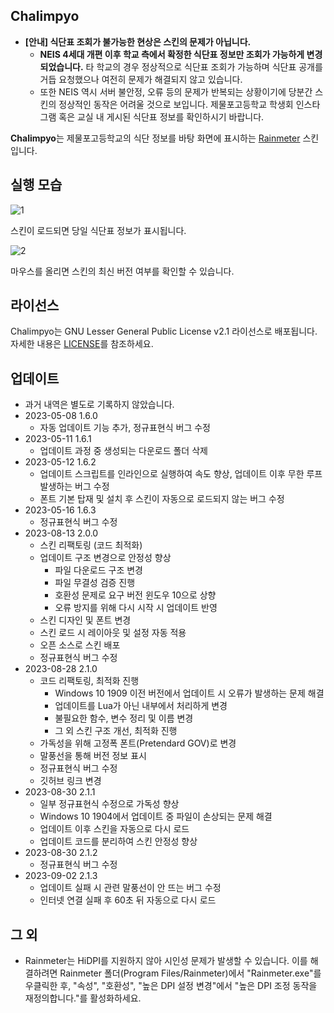 ## Chalimpyo
* **[안내] 식단표 조회가 불가능한 현상은 스킨의 문제가 아닙니다.**
    * **NEIS 4세대 개편 이후 학교 측에서 확정한 식단표 정보만 조회가 가능하게 변경되었습니다.** 타 학교의 경우 정상적으로 식단표 조회가 가능하며 식단표 공개를 거듭 요청했으나 여전히 문제가 해결되지 않고 있습니다.
    * 또한 NEIS 역시 서버 불안정, 오류 등의 문제가 반복되는 상황이기에 당분간 스킨의 정상적인 동작은 어려울 것으로 보입니다. 제물포고등학교 학생회 인스타그램 혹은 교실 내 게시된 식단표 정보를 확인하시기 바랍니다.

**Chalimpyo**는 제물포고등학교의 식단 정보를 바탕 화면에 표시하는 [Rainmeter](https://www.rainmeter.net) 스킨입니다.

## 실행 모습
![1](https://github.com/bunubbv/chalimpyo/assets/75381985/53e265f2-83ce-4245-a4ac-99029c0bd376)

스킨이 로드되면 당일 식단표 정보가 표시됩니다.

![2](https://github.com/bunubbv/chalimpyo/assets/75381985/8684cfad-846f-4ecd-9e8c-9edd4e92a0b1)

마우스를 올리면 스킨의 최신 버전 여부를 확인할 수 있습니다.

## 라이선스
Chalimpyo는 GNU Lesser General Public License v2.1 라이선스로 배포됩니다. 자세한 내용은 [LICENSE](/LICENSE)를 참조하세요.

## 업데이트
* 과거 내역은 별도로 기록하지 않았습니다.
* 2023-05-08 1.6.0
    * 자동 업데이트 기능 추가, 정규표현식 버그 수정
* 2023-05-11 1.6.1
    * 업데이트 과정 중 생성되는 다운로드 폴더 삭제
* 2023-05-12 1.6.2
    * 업데이트 스크립트를 인라인으로 실행하여 속도 향상, 업데이트 이후 무한 루프 발생하는 버그 수정
    * 폰트 기본 탑재 및 설치 후 스킨이 자동으로 로드되지 않는 버그 수정
* 2023-05-16 1.6.3
    * 정규표현식 버그 수정
* 2023-08-13 2.0.0
    * 스킨 리팩토링 (코드 최적화)
    * 업데이트 구조 변경으로 안정성 향상
        * 파일 다운로드 구조 변경
        * 파일 무결성 검증 진행
        * 호환성 문제로 요구 버전 윈도우 10으로 상향
        * 오류 방지를 위해 다시 시작 시 업데이트 반영
    * 스킨 디자인 및 폰트 변경
    * 스킨 로드 시 레이아웃 및 설정 자동 적용
    * 오픈 소스로 스킨 배포
    * 정규표현식 버그 수정
* 2023-08-28 2.1.0
    * 코드 리팩토링, 최적화 진행
        * Windows 10 1909 이전 버전에서 업데이트 시 오류가 발생하는 문제 해결
        * 업데이트를 Lua가 아닌 내부에서 처리하게 변경
        * 불필요한 함수, 변수 정리 및 이름 변경
        * 그 외 스킨 구조 개선, 최적화 진행
    * 가독성을 위해 고정폭 폰트(Pretendard GOV)로 변경
    * 말풍선을 통해 버전 정보 표시
    * 정규표현식 버그 수정
    * 깃허브 링크 변경
* 2023-08-30 2.1.1
    * 일부 정규표현식 수정으로 가독성 향상
    * Windows 10 1904에서 업데이트 중 파일이 손상되는 문제 해결
    * 업데이트 이후 스킨을 자동으로 다시 로드
    * 업데이트 코드를 분리하여 스킨 안정성 향상
* 2023-08-30 2.1.2
    * 정규표현식 버그 수정
* 2023-09-02 2.1.3
    * 업데이트 실패 시 관련 말풍선이 안 뜨는 버그 수정
    * 인터넷 연결 실패 후 60초 뒤 자동으로 다시 로드

## 그 외
* Rainmeter는 HiDPI를 지원하지 않아 시인성 문제가 발생할 수 있습니다. 이를 해결하려면 Rainmeter 폴더(Program Files/Rainmeter)에서 "Rainmeter.exe"를 우클릭한 후, "속성", "호환성", "높은 DPI 설정 변경"에서 "높은 DPI 조정 동작을 재정의합니다."를 활성화하세요.